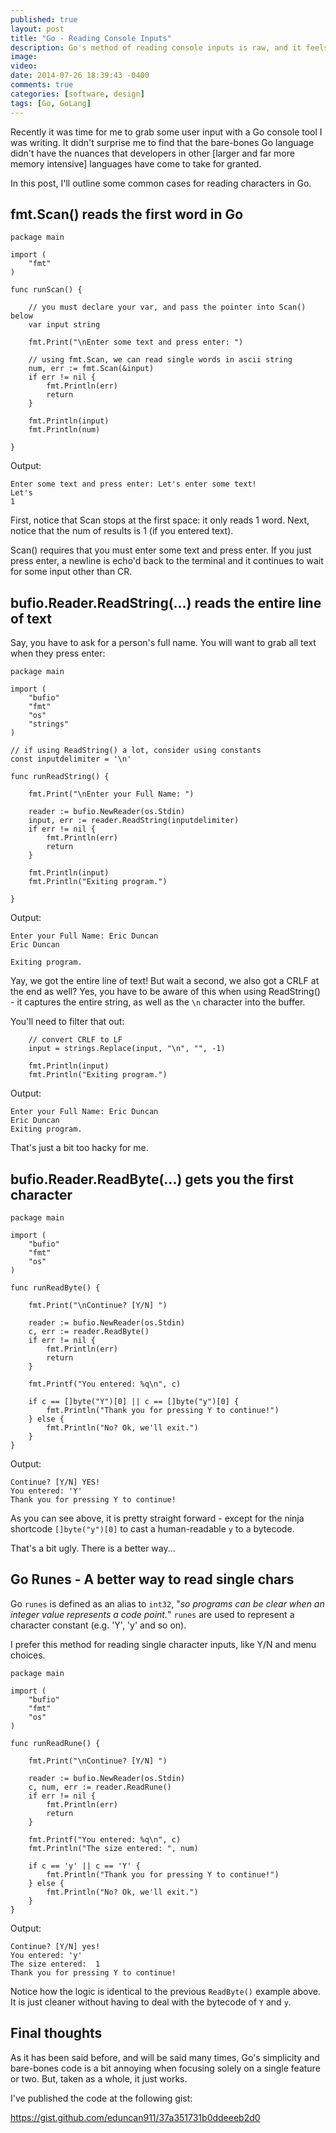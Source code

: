 ```yaml
---
published: true
layout: post
title: "Go - Reading Console Inputs"
description: Go's method of reading console inputs is raw, and it feels good.
image: 
video: 
date: 2014-07-26 18:39:43 -0400
comments: true
categories: [software, design]
tags: [Go, GoLang]
---
```

Recently it was time for me to grab some user input with a Go console tool I was writing.  It didn't surprise me to find that the bare-bones Go language didn't have the nuances that developers in other [larger and far more memory intensive] languages have come to take for granted.

In this post, I'll outline some common cases for reading characters in Go.

## fmt.Scan() reads the first word in Go

``` text fmt.Scan(...)
package main

import (
    "fmt"
)

func runScan() {

    // you must declare your var, and pass the pointer into Scan() below
    var input string

    fmt.Print("\nEnter some text and press enter: ")

    // using fmt.Scan, we can read single words in ascii string
    num, err := fmt.Scan(&input)
    if err != nil {
        fmt.Println(err)
        return
    }

    fmt.Println(input)
    fmt.Println(num)

}
```

Output:
```
Enter some text and press enter: Let's enter some text!
Let's
1
```

First, notice that Scan stops at the first space: it only reads 1 word.  Next, notice that the num of results is 1 (if you entered text).

Scan() requires that you must enter some text and press enter.  If you just press enter, a newline is echo'd back to the terminal and it continues to wait for some input other than CR.

## bufio.Reader.ReadString(...) reads the entire line of text

Say, you have to ask for a person's full name.  You will want to grab all text when they press enter:

``` text bufio.Reader.ReadString(...)
package main

import (
    "bufio"
    "fmt"
    "os"
    "strings"
)

// if using ReadString() a lot, consider using constants
const inputdelimiter = '\n'

func runReadString() {

    fmt.Print("\nEnter your Full Name: ")

    reader := bufio.NewReader(os.Stdin)
    input, err := reader.ReadString(inputdelimiter)
    if err != nil {
        fmt.Println(err)
        return
    }

    fmt.Println(input)
    fmt.Println("Exiting program.")

}
```


Output: 

```
Enter your Full Name: Eric Duncan
Eric Duncan

Exiting program.
```

Yay, we got the entire line of text!  But wait a second, we also got a CRLF at the end as well?  Yes, you have to be aware of this when using ReadString() - it captures the entire string, as well as the `\n` character into the buffer.

You'll need to filter that out:

```
    // convert CRLF to LF
    input = strings.Replace(input, "\n", "", -1)

    fmt.Println(input)
    fmt.Println("Exiting program.")

```

Output:

```
Enter your Full Name: Eric Duncan
Eric Duncan
Exiting program.
```

That's just a bit too hacky for me.

## bufio.Reader.ReadByte(...) gets you the first character

``` text bufio.Reader.ReadString(...)
package main

import (
    "bufio"
    "fmt"
    "os"
)

func runReadByte() {

    fmt.Print("\nContinue? [Y/N] ")

    reader := bufio.NewReader(os.Stdin)
    c, err := reader.ReadByte()
    if err != nil {
        fmt.Println(err)
        return
    }

    fmt.Printf("You entered: %q\n", c)

    if c == []byte("Y")[0] || c == []byte("y")[0] {
        fmt.Println("Thank you for pressing Y to continue!")
    } else {
        fmt.Println("No? Ok, we'll exit.")
    }
}

```

Output:

```
Continue? [Y/N] YES!
You entered: 'Y'
Thank you for pressing Y to continue!
```

As you can see above, it is pretty straight forward - except for the ninja shortcode `[]byte("y")[0]` to cast a human-readable `y` to a bytecode.  

That's a bit ugly.  There is a better way...

## Go Runes - A better way to read single chars

Go `runes` is defined as an alias to `int32`, "*so programs can be clear when an integer value represents a code point.*"  `runes` are used to represent a character constant (e.g. 'Y', 'y' and so on).

I prefer this method for reading single character inputs, like Y/N and menu choices.

``` text bufio.Reader.ReadRune()
package main

import (
    "bufio"
    "fmt"
    "os"
)

func runReadRune() {

    fmt.Print("\nContinue? [Y/N] ")

    reader := bufio.NewReader(os.Stdin)
    c, num, err := reader.ReadRune()
    if err != nil {
        fmt.Println(err)
        return
    }

    fmt.Printf("You entered: %q\n", c)
    fmt.Println("The size entered: ", num)

    if c == 'y' || c == 'Y' {
        fmt.Println("Thank you for pressing Y to continue!")
    } else {
        fmt.Println("No? Ok, we'll exit.")
    }
}

```

Output:

```
Continue? [Y/N] yes!
You entered: 'y'
The size entered:  1
Thank you for pressing Y to continue!
```

Notice how the logic is identical to the previous `ReadByte()` example above.  It is just cleaner without having to deal with the bytecode of `Y` and `y`.

## Final thoughts

As it has been said before, and will be said many times, Go's simplicity and bare-bones code is a bit annoying when focusing solely on a single feature or two.  But, taken as a whole, it just works.

I've published the code at the following gist:

https://gist.github.com/eduncan911/37a351731b0ddeeeb2d0


